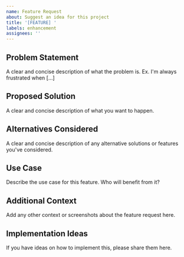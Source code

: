 ```yaml
---
name: Feature Request
about: Suggest an idea for this project
title: '[FEATURE] '
labels: enhancement
assignees: ''
---
```


## Problem Statement
A clear and concise description of what the problem is. Ex. I'm always frustrated when [...]

## Proposed Solution
A clear and concise description of what you want to happen.

## Alternatives Considered
A clear and concise description of any alternative solutions or features you've considered.

## Use Case
Describe the use case for this feature. Who will benefit from it?

## Additional Context
Add any other context or screenshots about the feature request here.

## Implementation Ideas
If you have ideas on how to implement this, please share them here.
